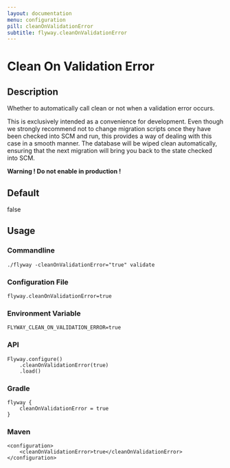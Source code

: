 ```yaml
---
layout: documentation
menu: configuration
pill: cleanOnValidationError
subtitle: flyway.cleanOnValidationError
---
```


# Clean On Validation Error

## Description
Whether to automatically call clean or not when a validation error occurs.

This is exclusively intended as a convenience for development. Even though we strongly recommend not to change migration scripts once they have been checked into SCM and run, this provides a way of dealing with this case in a smooth manner. The database will be wiped clean automatically, ensuring that the next migration will bring you back to the state checked into SCM.

<strong>Warning ! Do not enable in production !</strong>

## Default
false

## Usage

### Commandline
```
./flyway -cleanOnValidationError="true" validate
```

### Configuration File
```
flyway.cleanOnValidationError=true
```

### Environment Variable
```
FLYWAY_CLEAN_ON_VALIDATION_ERROR=true
```

### API
```
Flyway.configure()
    .cleanOnValidationError(true)
    .load()
```

### Gradle
```
flyway {
    cleanOnValidationError = true
}
```

### Maven
```
<configuration>
    <cleanOnValidationError>true</cleanOnValidationError>
</configuration>
```